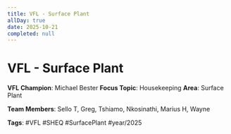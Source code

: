 ```yaml
---
title: VFL - Surface Plant
allDay: true
date: 2025-10-21
completed: null
---
```


# VFL - Surface Plant

**VFL Champion**: Michael Bester
**Focus Topic**: Housekeeping
**Area**: Surface Plant

**Team Members**: Sello T, Greg, Tshiamo, Nkosinathi, Marius H, Wayne

**Tags**: #VFL #SHEQ #SurfacePlant #year/2025
